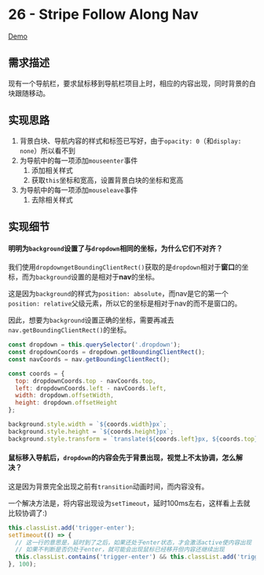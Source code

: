 # 26 - Stripe Follow Along Nav

[Demo](https://shanq21.github.io/My-JavaScript30/26/index.html)



## 需求描述

现有一个导航栏，要求鼠标移到导航栏项目上时，相应的内容出现，同时背景的白块跟随移动。



## 实现思路

1. 背景白块、导航内容的样式和标签已写好，由于`opacity: 0`（和`display: none`）所以看不到
2. 为导航中的每一项添加`mouseenter`事件
   1. 添加相关样式
   2. 获取`this`坐标和宽高，设置背景白块的坐标和宽高
3. 为导航中的每一项添加`mouseleave`事件
   1. 去除相关样式



## 实现细节

#### 明明为`background`设置了与`dropdown`相同的坐标，为什么它们不对齐？

我们使用`dropdowngetBoundingClientRect()`获取的是`dropdown`相对于**窗口**的坐标，而为`background`设置的是相对于**nav**的坐标。

这是因为`background`的样式为`position: absolute`，而nav是它的第一个`position: relative`父级元素，所以它的坐标是相对于nav的而不是窗口的。

因此，想要为`background`设置正确的坐标，需要再减去`nav.getBoundingClientRect()`的坐标。

```js
const dropdown = this.querySelector('.dropdown');
const dropdownCoords = dropdown.getBoundingClientRect();
const navCoords = nav.getBoundingClientRect();

const coords = {
  top: dropdownCoords.top - navCoords.top,
  left: dropdownCoords.left - navCoords.left,
  width: dropdown.offsetWidth,
  height: dropdown.offsetHeight
};

background.style.width = `${coords.width}px`;
background.style.height = `${coords.height}px`;
background.style.transform = `translate(${coords.left}px, ${coords.top}px)`;
```



#### 鼠标移入导航后，`dropdown`的内容会先于背景出现，视觉上不太协调，怎么解决？

这是因为背景完全出现之前有`transition`动画时间，而内容没有。

一个解决方法是，将内容出现设为`setTimeout`，延时100ms左右，这样看上去就比较协调了:)

```js
this.classList.add('trigger-enter');
setTimeout(() => {
  // 这一行的意思是，延时到了之后，如果还处于enter状态，才会激活active使内容出现
  // 如果不判断是否仍处于enter，就可能会出现鼠标已经移开但内容还继续出现
  this.classList.contains('trigger-enter') && this.classList.add('trigger-enter-active');
}, 100);
```





